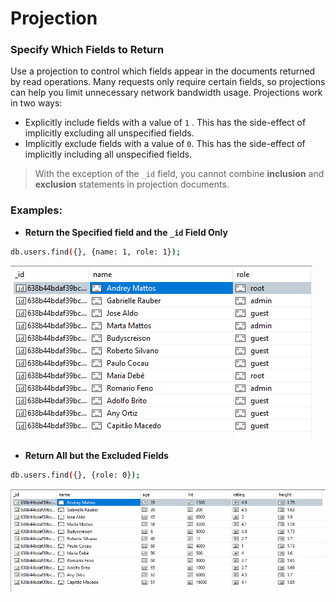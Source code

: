 # Projection

### **Specify Which Fields to Return**

Use a projection to control which fields appear in the documents returned by read operations. Many requests only require certain fields, so projections can help you limit unnecessary network bandwidth usage. Projections work in two ways:

- Explicitly include fields with a value of `1` . This has the side-effect of implicitly excluding all unspecified fields.
- Implicitly exclude fields with a value of `0`. This has the side-effect of implicitly including all unspecified fields.

> With the exception of the `_id` field, you cannot combine **inclusion** and **exclusion** statements in projection documents.
> 

### Examples:

- **Return the Specified field and the `_id` Field Only**

```bash
db.users.find({}, {name: 1, role: 1});
```

![Untitled](Projection%20d7cdc2157b394dc2b4ab3046eef66adc/Untitled.png)

- **Return All but the Excluded Fields**

```bash
db.users.find({}, {role: 0});
```

![Untitled](Projection%20d7cdc2157b394dc2b4ab3046eef66adc/Untitled%201.png)